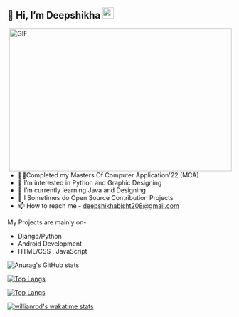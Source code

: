 <h2>👋 Hi, I’m Deepshikha <img src="https://github.com/deepshikha997/deepshikha997/blob/master/Hi.gif" width="25"></h2>
<img align="right" alt="GIF" src="https://user-images.githubusercontent.com/91555549/228190777-3893d740-3f51-4c0a-bc21-a60d59b19bc5.gif"
width="500"height="320" />

- 🐱‍💻Completed my Masters Of Computer Application'22 (MCA)
- 👀 I’m interested in Python and Graphic Designing
- 🌱 I’m currently learning Java and Designing
- 💞️ I Sometimes do Open Source Contribution Projects
- 📫 How to reach me - deepshikhabisht208@gmail.com
 
 My Projects are mainly on-
   - Django/Python
   - Android Development
   - HTML/CSS , JavaScript
  
 ![Anurag's GitHub stats](https://github-readme-stats.vercel.app/api?username=deepshikha&show_icons=true&theme=radical)
 
 [![Top Langs](https://github-readme-stats.vercel.app/api/top-langs/?username=anuraghazra)](https://github.com/anuraghazra/github-readme-stats)
 
 [![Top Langs](https://github-readme-stats.vercel.app/api/top-langs/?username=anuraghazra&layout=compact)](https://github.com/anuraghazra/github-readme-stats)
 
 [![willianrod's wakatime stats](https://github-readme-stats.vercel.app/api/wakatime?username=willianrod)](https://github.com/anuraghazra/github-readme-stats)
<!---
deepshikha997/deepshikha997 is a ✨ special ✨ repository because its `README.md` (this file) appears on your GitHub profile.
You can click the Preview link to take a look at your changes.
--->
